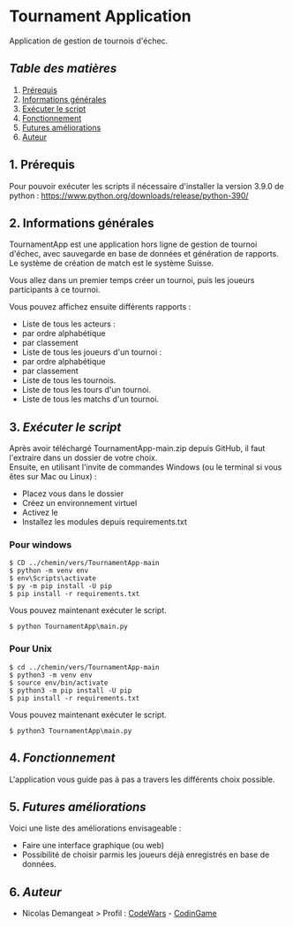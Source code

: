 # Tournament Application
Application de gestion de tournois d'échec.

## *Table des matières*
1. [Prérequis](#1-prérequis)
2. [Informations générales](#2-informations-générales)   
3. [Exécuter le script](#3-exécuter-le-script)
4. [Fonctionnement](#4-Fonctionnement)
5. [Futures améliorations](#5-futures-améliorations)
6. [Auteur](#6-auteur)

## 1. Prérequis
Pour pouvoir exécuter les scripts il nécessaire d'installer la version 3.9.0 de python : 
https://www.python.org/downloads/release/python-390/

## 2. Informations générales
   TournamentApp est une application hors ligne de gestion de tournoi d'échec, avec sauvegarde en base de données et génération de rapports.
  Le système de création de match est le système Suisse.
  
  Vous allez dans un premier temps créer un tournoi, puis les joueurs participants à ce tournoi.
  
  Vous pouvez affichez ensuite différents rapports :
  - Liste de tous les acteurs :
   - par ordre alphabétique
   - par classement
  - Liste de tous les joueurs d'un tournoi :
   - par ordre alphabétique
   - par classement
  - Liste de tous les tournois.
  - Liste de tous les tours d'un tournoi.
  - Liste de tous les matchs d'un tournoi. 


## 3. *Exécuter le script*
Après avoir téléchargé TournamentApp-main.zip depuis GitHub, il faut l'extraire dans un dossier de votre choix.   
Ensuite, en utilisant l'invite de commandes Windows (ou le terminal si vous êtes sur Mac ou Linux) :  
- Placez vous dans le dossier  
- Créez un environnement virtuel  
- Activez le  
- Installez les modules depuis requirements.txt
### Pour windows
```
$ CD ../chemin/vers/TournamentApp-main
$ python -m venv env
$ env\Scripts\activate
$ py -m pip install -U pip
$ pip install -r requirements.txt
```
Vous pouvez maintenant exécuter le script.
```
$ python TournamentApp\main.py
```
### Pour Unix
```
$ cd ../chemin/vers/TournamentApp-main
$ python3 -m venv env
$ source env/bin/activate
$ python3 -m pip install -U pip
$ pip install -r requirements.txt
```
Vous pouvez maintenant exécuter le script.
```
$ python3 TournamentApp\main.py
```

## 4. *Fonctionnement*
L'application vous guide pas à pas a travers les différents choix possible.

## 5. *Futures améliorations*
Voici une liste des améliorations envisageable :
- Faire une interface graphique (ou web)
- Possibilité de choisir parmis les joueurs déjà enregistrés en base de données.

## 6. *Auteur*
- Nicolas Demangeat > Profil : [CodeWars](https://www.codewars.com/users/Morkai) - [CodinGame](https://www.codingame.com/profile/12632339c7b1539aedc9bb480ed2cac44538993)
